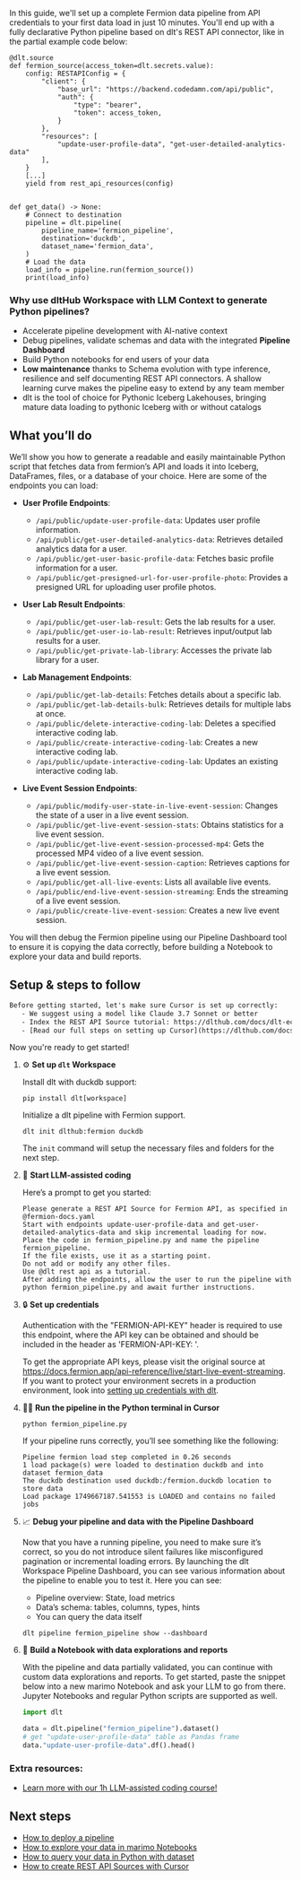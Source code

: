 In this guide, we'll set up a complete Fermion data pipeline from API credentials to your first data load in just 10 minutes. You'll end up with a fully declarative Python pipeline based on dlt's REST API connector, like in the partial example code below:

```python-outcome
@dlt.source
def fermion_source(access_token=dlt.secrets.value):
    config: RESTAPIConfig = {
        "client": {
            "base_url": "https://backend.codedamn.com/api/public",
            "auth": {
                "type": "bearer",
                "token": access_token,
            }
        },
        "resources": [
            "update-user-profile-data", "get-user-detailed-analytics-data"
        ],
    }
    [...]
    yield from rest_api_resources(config)


def get_data() -> None:
    # Connect to destination
    pipeline = dlt.pipeline(
        pipeline_name='fermion_pipeline',
        destination='duckdb',
        dataset_name='fermion_data', 
    )
    # Load the data
    load_info = pipeline.run(fermion_source())
    print(load_info) 
```

### Why use dltHub Workspace with LLM Context to generate Python pipelines?

- Accelerate pipeline development with AI-native context
- Debug pipelines, validate schemas and data with the integrated **Pipeline Dashboard**
- Build Python notebooks for end users of your data
- **Low maintenance** thanks to Schema evolution with type inference, resilience and self documenting REST API connectors. A shallow learning curve makes the pipeline easy to extend by any team member
- dlt is the tool of choice for Pythonic Iceberg Lakehouses, bringing mature data loading to pythonic Iceberg with or without catalogs

## What you’ll do

We’ll show you how to generate a readable and easily maintainable Python script that fetches data from fermion’s API and loads it into Iceberg, DataFrames, files, or a database of your choice. Here are some of the endpoints you can load:

- **User Profile Endpoints**: 
  - `/api/public/update-user-profile-data`: Updates user profile information.
  - `/api/public/get-user-detailed-analytics-data`: Retrieves detailed analytics data for a user.
  - `/api/public/get-user-basic-profile-data`: Fetches basic profile information for a user.
  - `/api/public/get-presigned-url-for-user-profile-photo`: Provides a presigned URL for uploading user profile photos.

- **User Lab Result Endpoints**: 
  - `/api/public/get-user-lab-result`: Gets the lab results for a user.
  - `/api/public/get-user-io-lab-result`: Retrieves input/output lab results for a user.
  - `/api/public/get-private-lab-library`: Accesses the private lab library for a user.

- **Lab Management Endpoints**: 
  - `/api/public/get-lab-details`: Fetches details about a specific lab.
  - `/api/public/get-lab-details-bulk`: Retrieves details for multiple labs at once.
  - `/api/public/delete-interactive-coding-lab`: Deletes a specified interactive coding lab.
  - `/api/public/create-interactive-coding-lab`: Creates a new interactive coding lab.
  - `/api/public/update-interactive-coding-lab`: Updates an existing interactive coding lab.

- **Live Event Session Endpoints**: 
  - `/api/public/modify-user-state-in-live-event-session`: Changes the state of a user in a live event session.
  - `/api/public/get-live-event-session-stats`: Obtains statistics for a live event session.
  - `/api/public/get-live-event-session-processed-mp4`: Gets the processed MP4 video of a live event session.
  - `/api/public/get-live-event-session-caption`: Retrieves captions for a live event session.
  - `/api/public/get-all-live-events`: Lists all available live events.
  - `/api/public/end-live-event-session-streaming`: Ends the streaming of a live event session.
  - `/api/public/create-live-event-session`: Creates a new live event session.

You will then debug the Fermion pipeline using our Pipeline Dashboard tool to ensure it is copying the data correctly, before building a Notebook to explore your data and build reports.

## Setup & steps to follow

```default
Before getting started, let's make sure Cursor is set up correctly:
   - We suggest using a model like Claude 3.7 Sonnet or better
   - Index the REST API Source tutorial: https://dlthub.com/docs/dlt-ecosystem/verified-sources/rest_api/ and add it to context as **@dlt rest api**
   - [Read our full steps on setting up Cursor](https://dlthub.com/docs/dlt-ecosystem/llm-tooling/cursor-restapi#23-configuring-cursor-with-documentation)
```

Now you're ready to get started!

1. ⚙️ **Set up `dlt` Workspace**
    
    Install dlt with duckdb support:
    ```shell
    pip install dlt[workspace]
    ```

    Initialize a dlt pipeline with Fermion support.
    ```shell
    dlt init dlthub:fermion duckdb
    ```

    The `init` command will setup the necessary files and folders for the next step.
    
2. 🤠 **Start LLM-assisted coding**
    
    Here’s a prompt to get you started:
    
    ```prompt
    Please generate a REST API Source for Fermion API, as specified in @fermion-docs.yaml 
    Start with endpoints update-user-profile-data and get-user-detailed-analytics-data and skip incremental loading for now. 
    Place the code in fermion_pipeline.py and name the pipeline fermion_pipeline. 
    If the file exists, use it as a starting point. 
    Do not add or modify any other files. 
    Use @dlt rest api as a tutorial. 
    After adding the endpoints, allow the user to run the pipeline with python fermion_pipeline.py and await further instructions.
    ```

    
3. 🔒 **Set up credentials** 
    
    Authentication with the "FERMION-API-KEY" header is required to use this endpoint, where the API key can be obtained and should be included in the header as 'FERMION-API-KEY: <api-key>'.
    
    To get the appropriate API keys, please visit the original source at https://docs.fermion.app/api-reference/live/start-live-event-streaming.
    If you want to protect your environment secrets in a production environment, look into [setting up credentials with dlt](https://dlthub.com/docs/walkthroughs/add_credentials).
    
4. 🏃‍♀️ **Run the pipeline in the Python terminal in Cursor**
    
    ```shell
    python fermion_pipeline.py
    ```
    
    If your pipeline runs correctly, you’ll see something like the following:
    
    ```shell
    Pipeline fermion load step completed in 0.26 seconds
    1 load package(s) were loaded to destination duckdb and into dataset fermion_data
    The duckdb destination used duckdb:/fermion.duckdb location to store data
    Load package 1749667187.541553 is LOADED and contains no failed jobs
    ```
    
5. 📈 **Debug your pipeline and data with the Pipeline Dashboard**

    Now that you have a running pipeline, you need to make sure it’s correct, so you do not introduce silent failures like misconfigured pagination or incremental loading errors. By launching the dlt Workspace Pipeline Dashboard, you can see various information about the pipeline to enable you to test it. Here you can see:
    - Pipeline overview: State, load metrics
    - Data’s schema: tables, columns, types, hints
    - You can query the data itself
    
    ```shell
    dlt pipeline fermion_pipeline show --dashboard
    ```
    
6. 🐍 **Build a Notebook with data explorations and reports**

    With the pipeline and data partially validated, you can continue with custom data explorations and reports. To get started, paste the snippet below into a new marimo Notebook and ask your LLM to go from there. Jupyter Notebooks and regular Python scripts are supported as well.

    
    ```python
    import dlt

   data = dlt.pipeline("fermion_pipeline").dataset()
   # get "update-user-profile-data" table as Pandas frame
   data."update-user-profile-data".df().head()
    ```

### Extra resources:

- [Learn more with our 1h LLM-assisted coding course!](https://www.youtube.com/watch?v=GGid70rnJuM)

## Next steps

- [How to deploy a pipeline](https://dlthub.com/docs/walkthroughs/deploy-a-pipeline)
- [How to explore your data in marimo Notebooks](https://dlthub.com/docs/general-usage/dataset-access/marimo)
- [How to query your data in Python with dataset](https://dlthub.com/docs/general-usage/dataset-access/dataset)
- [How to create REST API Sources with Cursor](https://dlthub.com/docs/dlt-ecosystem/llm-tooling/cursor-restapi)
